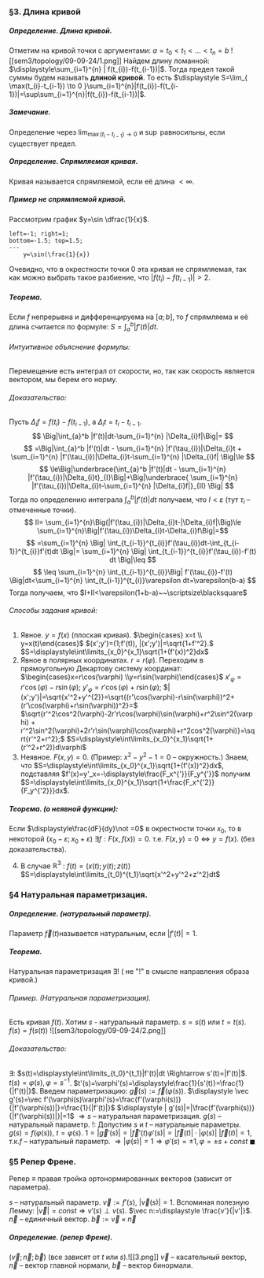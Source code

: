 ### §3. Длина кривой
##### Определение. Длина кривой.
Отметим на кривой точки с аргументами: $a=t_{0}<t_{1}<\dots<t_{n}=b$
![[sem3/topology/09-09-24/1.png]]
Найдем длину ломанной: $\displaystyle\sum_{i=1}^{n} | f(t_{i})-f(t_{i-1})|$. Тогда предел такой суммы будем называть **длиной кривой**.
То есть $\displaystyle S=\lim_{ \max(t_{i}-t_{i-1}) \to 0 }\sum_{i=1}^{n}|f(t_{i})-f(t_{i-1})|=\sup\sum_{i=1}^{n}|f(t_{i})-f(t_{i-1})|$.
##### Замечание.
Определение через $\displaystyle \lim_{ \max(t_{i}-t_{i-1}) \to 0 }$ и $\sup$ равносильны, если существует предел.
##### Определение. Спрямляемая кривая.
Кривая называется спрямляемой, если её длина $< \infty$.
##### Пример не спрямляемой кривой.
Рассмотрим график $y=\sin \dfrac{1}{x}$.
```desmos-graph
left=-1; right=1;
bottom=-1.5; top=1.5;
---
	y=\sin(\frac{1}{x})
```
Очевидно, что в окрестности точки $0$ эта кривая не спрямляемая, так как можно выбрать такое разбиение, что $|f(t_{i})-f(t_{i-1})|>2$.
##### Теорема.
Если $f$ непрерывна и дифференцируема на $[a;b]$, то $f$ спрямляема и её длина считается по формуле: $\displaystyle S=\int_{a}^b |f'(t)|dt$.
###### Интуитивное объяснение формулы:
Перемещение есть интеграл от скорости, но, так как скорость является вектором, мы берем его норму.
###### Доказательство:
Пусть $\Delta_{i}f=f(t_{i})-f(t_{i-1})$, а $\Delta_{i}t=t_{i}-t_{i-1}$.
$$
\Big|\int_{a}^b |f'(t)|dt-\sum_{i=1}^{n} |\Delta_{i}f|\Big|=
$$
$$
=\Big|\int_{a}^b |f'(t)|dt - \sum_{i=1}^{n} |f'(\tau_{i})|\Delta_{i}t + \sum_{i=1}^{n} |f'(\tau_{i})|\Delta_{i}t-\sum_{i=1}^{n} |\Delta_{i}f| \Big|\le
$$
$$
\le\Big|\underbrace{\int_{a}^b |f'(t)|dt - \sum_{i=1}^{n} |f'(\tau_{i})|\Delta_{i}t}_{I}\Big|+\Big|\underbrace{ \sum_{i=1}^{n} |f'(\tau_{i})|\Delta_{i}t-\sum_{i=1}^{n} |\Delta_{i}f|}_{II} \Big|
$$
Тогда по определению интеграла $\displaystyle \int_{a}^b |f'(t)|dt$ получаем, что $I<\varepsilon$ (тут $\tau_{i}$ – отмеченные точки).
$$ II= \sum_{i=1}^{n}\Big(|f'(\tau_{i})|\Delta_{i}t-|\Delta_{i}f|\Big)\le \sum_{i=1}^{n}\Big|f'(\tau_{i})\Delta_{i}t-\Delta_{i}f\Big|=$$
$$
=\sum_{i=1}^{n} \Big| \int_{t_{i-1}}^{t_{i}}f'(\tau_{i})dt-\int_{t_{i-1}}^{t_{i}}f'(t)dt \Big|=
\sum_{i=1}^{n} \Big| \int_{t_{i-1}}^{t_{i}}f'(\tau_{i})-f'(t) dt \Big|\leq
$$
$$
\leq \sum_{i=1}^{n} \int_{t_{i-1}}^{t_{i}}\Big| f'(\tau_{i})-f'(t) \Big|dt<\sum_{i=1}^{n} \int_{t_{i-1}}^{t_{i}}\varepsilon dt=\varepsilon(b-a)
$$
Тогда получаем, что $I+II<\varepsilon(1+b-a)~~\scriptsize\blacksquare$
###### Способы задания кривой:
1) Явное. $y=f(x)$ (плоская кривая).
$\begin{cases} x=t \\ y=x(t)\end{cases}$
$(x';y')=(1;f'(t)), |(x';y')|=\sqrt{1+f'^2}.$
$S=\displaystyle\int\limits_{x_0}^{x_1}\sqrt{1+(f'(x))^2}dx$
2) Явное в полярных координатах. $r=r(\varphi).$
Переходим в прямоугольную Декартову систему координат:
$\begin{cases}x=r\cos(\varphi) \\y=r\sin(\varphi)\end{cases}$
$x'_\varphi=r'\cos(\varphi)-r\sin(\varphi);$ 
$y'_\varphi=r'\cos(\varphi)+r\sin(\varphi);$
$|(x';y')|=\sqrt{x'^2+y'^{2}}=\sqrt{(r'\cos(\varphi)-r\sin(\varphi))^2+(r'\cos(\varphi)+r\sin(\varphi))^2}=$ $\sqrt{r'^2\cos^2(\varphi)-2r'r\cos(\varphi)\sin(\varphi)+r^2\sin^2(\varphi) + r'^2\sin^2(\varphi)+2r'r\sin(\varphi)\cos(\varphi)+r^2cos^2(\varphi)}=\sqrt{r'^2+r^2};$
$S=\displaystyle\int\limits_{x_0}^{x_1}\sqrt{1+(r'^2+r^2)}d\varphi$
3) Неявное. $F(x,y)=0.$ 
(Пример: $x^2-y^2-1=0$ – окружность.)
Знаем, что $S=\displaystyle\int\limits_{x_0}^{x_1}\sqrt{1+(f'(x))^2}dx$, подставляя $f'(x)=y'_x=-\displaystyle\frac{F_x^{'}}{F_y^{'}}$
получим $S=\displaystyle\int\limits_{x_0}^{x_1}\sqrt{1+\frac{F_x^{'2}}{F_y^{'2}}}dx$.
##### Теорема. (о неявной функции):
Если $\displaystyle\frac{dF}{dy}\not =0$ в окрестности точки $x_0$, то в некоторой ($x_0-\varepsilon;x_0+\varepsilon$) $\exists f: F(x,f(x))=0$.  т.е. $F(x,y)=0 \iff y=f(x)$.
(без доказательства).

4) В случае $\mathbb{R}^3$ :
$f(t)=(x(t);y(t);z(t))$ $S=\displaystyle\int\limits_{t_0}^{t_1}\sqrt{x'^2+y'^2+z'^2}dt$

### §4 Натуральная параметризация.

##### Определение. (натуральный параметр).
Параметр $\vec f(t)$называется натуральным, если $|f'(t)|=1$.

##### Теорема.
Натуральная параметризация $\exists !$ 
( не "!" в смысле направления образа кривой.)
###### Пример. (Натуральная параметризация).
Есть кривая $f(t)$. Хотим $s$ - натуральный параметр.
$s=s(t)$ или $t=t(s)$.  $f(s)=f(s(t))$
![[sem3/topology/09-09-24/2.png]]
###### Доказательство:
$\exists:$ $s(t)=\displaystyle\int\limits_{t_0}^{t_1}|f'(t)|dt \Rightarrow s'(t)=|f'(t)|$.  $t(s)=\varphi(s), \varphi=s^{-1}$. $t'(s)=\varphi'(s)=\displaystyle\frac{1}{s'(t)}=\frac{1}{|f'(t)|}$. 
Введем параметризацию: $\vec g(s):=\vec f(\varphi(s)).$ $\displaystyle \vec g'(s)=\vec f'(\varphi(s)\varphi'(s)=\frac{f'(\varphi(s))}{|f'(\varphi(s))|}=\frac{1}{|f'(t)|}$
$\displaystyle | g'(s)|=|\frac{f'(\varphi(s))}{|f'(\varphi(s))|}|=1$
$\Rightarrow s$ – натуральная параметризация. $g(s)$ – натуральный параметр.
$!:$ Допустим $s$ и $t$ – натуральные параметры. $g(s)=f(\varphi(s))$,   $t=\varphi(s)$.
$1=|\vec g'(s)|=|\vec f'(t)\varphi'(s)|=|\vec f(t)|·|\varphi(s)|$
$|\vec f(t)|=1$, т.к.$f$ – натуральный параметр. $\Rightarrow |\varphi(s)|=1 \Rightarrow \varphi'(s)=\pm1, \varphi=\pm s+const$  $\blacksquare$

### §5 Репер Френе.
Репер ≡ правая тройка ортонормированных векторов (зависит от параметра).

$s$ – натуральный параметр.
$\vec v:=f'(s)$, $|\vec v(s)|=1$.
Вспоминая полезную Лемму: $|\vec v|=const \Rightarrow v'(s) \perp v(s)$.
$\vec n:=\displaystyle \frac{v'}{|v'|}$. $\vec n$ – единичный вектор.
$\vec b:= \vec v\times\vec n$
##### Определение. (репер Френе).
$(\vec v;\vec n;\vec b)$ (все зависят от $t$ или $s$).![[3.png]]
$\vec v$ – касательный вектор,
$\vec n$ – вектор главной нормали,
$\vec b$ – вектор бинормали.